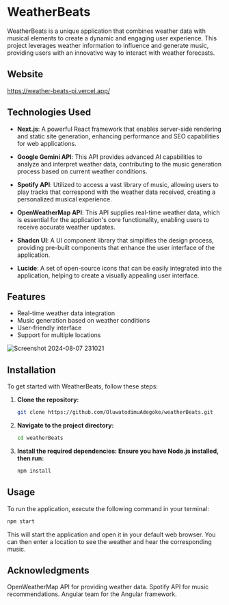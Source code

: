 # WeatherBeats

WeatherBeats is a unique application that combines weather data with musical elements to create a dynamic and engaging user experience. This project leverages weather information to influence and generate music, providing users with an innovative way to interact with weather forecasts.

## Website

https://weather-beats-pi.vercel.app/

## Technologies Used

- **Next.js**: A powerful React framework that enables server-side rendering and static site generation, enhancing performance and SEO capabilities for web applications.

- **Google Gemini API**: This API provides advanced AI capabilities to analyze and interpret weather data, contributing to the music generation process based on current weather conditions.

- **Spotify API**: Utilized to access a vast library of music, allowing users to play tracks that correspond with the weather data received, creating a personalized musical experience.

- **OpenWeatherMap API**: This API supplies real-time weather data, which is essential for the application's core functionality, enabling users to receive accurate weather updates.

- **Shadcn UI**: A UI component library that simplifies the design process, providing pre-built components that enhance the user interface of the application.

- **Lucide**: A set of open-source icons that can be easily integrated into the application, helping to create a visually appealing user interface.

## Features

- Real-time weather data integration
- Music generation based on weather conditions
- User-friendly interface
- Support for multiple locations

![Screenshot 2024-08-07 231021](https://github.com/user-attachments/assets/45aaac0a-895c-43a1-8b6d-d2440eb9187c)


## Installation

To get started with WeatherBeats, follow these steps:

1. **Clone the repository:**

   ```bash
   git clone https://github.com/OluwatodimuAdegoke/weatherBeats.git
   ```

2. **Navigate to the project directory:**

   ```bash
   cd weatherBeats
   ```

3. **Install the required dependencies: Ensure you have Node.js installed, then run:**

   ```bash
   npm install
   ```

## Usage

To run the application, execute the following command in your terminal:

```bash
npm start
```

This will start the application and open it in your default web browser. You can then enter a location to see the weather and hear the corresponding music.

## Acknowledgments

OpenWeatherMap API for providing weather data.
Spotify API for music recommendations.
Angular team for the Angular framework.
